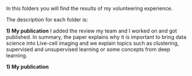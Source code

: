 In this folders you will find the results of my volunteering experience. 

The description for each folder is: 

**1) My publication** 
I added the review my team and I worked on and got published. In summary, the paper explains why it is important to bring data science into Live-cell imaging and we explain topics such as clustering, supervised and unsupervised learning or some concepts from deep learning. 

**1) My publication** 
